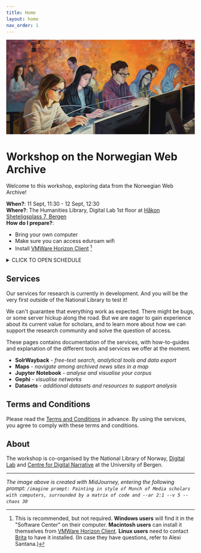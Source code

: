 ```yaml
---
title: Home
layout: home
nav_order: 1
---
```


![Painting in style of Munch of Media scholars with computers. Generated with MidJourney.](./docs/images/MidJourney_painting_in_style_of_Munch_of_Media_scholars_with_computers.png)


# Workshop on the Norwegian Web Archive
Welcome to this workshop, exploring data from the Norwegian Web Archive!

**When?**: 11 Sept, 11:30 - 12 Sept, 12:30<br>
**Where?**: The Humanities Library, Digital Lab 1st floor at [Håkon Sheteligsplass 7, Bergen](https://www.google.com/maps/search/?api=1&query=H%C3%A5kon+Sheteligsplass+7+Bergen)<br>
**How do I prepare?**:
- Bring your own computer
- Make sure you can access eduroam wifi
- Install [VMWare Horizon Client](https://www.vmware.com/go/viewclients) [^1] <br>

<details>
    <summary>CLICK TO OPEN SCHEDULE</summary>
    <ul>
        <b>MONDAY 11 SEPT</b>
        <li>11:30 - 12:30: Talk: "Researching the Norwegian Web Archive: Challenges and Opportunities"</li>
        <li>12:30 - 13:00: Break</li>
        <li>13:00 - 13:30: Introduction to the services</li>
        <li>13:30 - 15:45: Hands-on exploration</li>
        <li>18:30: Dinner at <a href="https://www.google.com/maps/search/?api=1&query=Vaskerelven+8+Bergen">Kulturhuset</a></li>
        <br>
        <b>TUESDAY 12 SEPT</b>
        <li>09:00 - 09:30: Introduction to NWA's Jupyter notebooks</li>
        <li>09:30 - 11:30: Hands-on exploration</li>
        <li>11:30 - 11:45: Break</li>
        <li>11:45 - 12:30: Wrap-up and discussion</li>
    </ul>
</details>

## Services
Our services for research is currently in development. And you will be the very first outside of the National Library to test it!

We can't guarantee that everything work as expected. There might be bugs, or some server hickup along the road. But we are eager to gain experience about its current value for scholars, and to learn more about how we can support the research community and solve the question of access.

These pages contains documentation of the services, with how-to-guides and explanation of the different tools and services we offer at the moment.
- **SolrWayback** - *free-text search, analytical tools and data export*
- **Maps** - *navigate among archived news sites in a map*
- **Jupyter Notebook** - *analyse and visualise your corpus*
- **Gephi** - *visualise networks*
- **Datasets** - *additional datasets and resources to support analysis*

## Terms and Conditions
Please read the [Terms and Conditions](./docs/terms-conditions.md) in advance.
By using the services, you agree to comply with these terms and conditions.

## About
The workshop is co-organised by the National Library of Norway, [Digital Lab](https://www.uib.no/en/digitallab) and [Centre for Digital Narrative](https://www.uib.no/cdn) at the University of Bergen.

----

[^1]: This is recommended, but not required. **Windows users** will find it in the "Software Center" on their computer. **Macintosh users** can install it themselves from [VMWare Horizon Client](https://www.vmware.com/go/viewclients). **Linux users** need to contact [Brita](https://www.uib.no/foransatte/78177/brita-hjelper-deg) to have it installed. (In case they have questions, refer to Alexi Santana.)

*The image above is created with MidJourney, entering the following prompt: `/imagine prompt: Painting in style of Munch of Media scholars with computers, surrounded by a matrix of code and --ar 2:1 --v 5 --chaos 30`*
